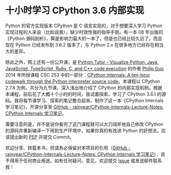 # 十小时学习 CPython 3.6 内部实现
Python 的官方实现版本 CPython 是 C 语言实现的，对于想要深入学习 Python 实现过程的人来说（比如说我），缺少时效性强的指导手册。有一本 08 年出版的《Python 源码剖析》，算是影响力最大的一本了，但是也已经比较久远了。而且现在 Python 已经发布到 3.6.2 版本了，与 Python 2.x 在很多地方已经存在相当大的差异。

除此之外，网上还有一份公开课，是 [Python Tutor - Visualize Python, Java, JavaScript, TypeScript, Ruby, C, and C++ code execution](http://www.pythontutor.com/) 的作者 [Philip Guo](http://www.pgbovine.net/) 2014 年所授课程 CSC 253 中的一部分：[CPython internals: A ten-hour codewalk through the Python interpreter source code](http://pgbovine.net/cpython-internals.htm)。本课程以 CPython 2.7.8 为例，共分为九节课，深入浅出地介绍了 CPython 的内部实现机制。根据本课程，前后花了大概十个小时的时间，我试着探索、学习了 CPython 3.6.1 的源码。我将每节课学习、探索的笔记整合起来，制作了这一本《CPython Internals 学习笔记》，开源分享至 [GitHub - rainyear/CPython-Internals-Lecture-Notes: CPython Internals 学习笔记](https://github.com/rainyear/CPython-Internals-Lecture-Notes)。

需要注意的是，并不是说你看完了这门课程就可以大刀阔斧地自己修改 CPython 的源码并重新编译一下用到生产环境中，如果你真的有改进 Python 的好想法，应该提出新的 [PEP](https://www.python.org/dev/peps/) 并提交 Commit。

欢迎分享、转载本书，但请务必保留对本项目的引用（[GitHub - rainyear/CPython-Internals-Lecture-Notes: CPython Internals 学习笔记](https://github.com/rainyear/CPython-Internals-Lecture-Notes)），且不得用于任何商业用途。如有任何疑问、意见，欢迎提交 [Issue](https://github.com/rainyear/CPython-Internals-Lecture-Notes/issues) 或发送邮件联系我！